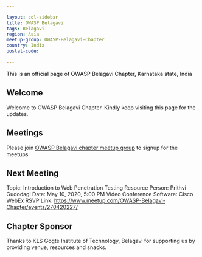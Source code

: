 ```yaml
---

layout: col-sidebar
title: OWASP Belagavi
tags: Belagavi
region: Asia
meetup-group: OWASP-Belagavi-Chapter
country: India
postal-code: 

---
```


<div style='color:black;'>

This is an official page of OWASP Belagavi Chapter, Karnataka state, India 

</div>

## Welcome
Welcome to OWASP Belagavi Chapter. Kindly keep visiting this page for the updates.

## Meetings
Please join [OWASP Belagavi chapter meetup group](https://www.meetup.com/OWASP-Belagavi-Chapter/) to signup for the meetups

## Next Meeting

Topic: Introduction to Web Penetration Testing
Resource Person: Prithvi Gudodagi
Date: May 10, 2020, 5:00 PM
Video Conference Software: Cisco WebEx
RSVP Link: https://www.meetup.com/OWASP-Belagavi-Chapter/events/270420227/

## Chapter Sponsor
Thanks to KLS Gogte Institute of Technology, Belagavi for supporting us by providing venue, resources and snacks.   

